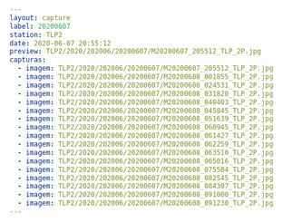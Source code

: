 ```yaml
---
layout: capture
label: 20200607
station: TLP2
date: 2020-06-07 20:55:12
preview: TLP2/2020/202006/20200607/M20200607_205512_TLP_2P.jpg
capturas:
  - imagem: TLP2/2020/202006/20200607/M20200607_205512_TLP_2P.jpg
  - imagem: TLP2/2020/202006/20200607/M20200608_001855_TLP_2P.jpg
  - imagem: TLP2/2020/202006/20200607/M20200608_024531_TLP_2P.jpg
  - imagem: TLP2/2020/202006/20200607/M20200608_031820_TLP_2P.jpg
  - imagem: TLP2/2020/202006/20200607/M20200608_040403_TLP_2P.jpg
  - imagem: TLP2/2020/202006/20200607/M20200608_045845_TLP_2P.jpg
  - imagem: TLP2/2020/202006/20200607/M20200608_051639_TLP_2P.jpg
  - imagem: TLP2/2020/202006/20200607/M20200608_060945_TLP_2P.jpg
  - imagem: TLP2/2020/202006/20200607/M20200608_061427_TLP_2P.jpg
  - imagem: TLP2/2020/202006/20200607/M20200608_062259_TLP_2P.jpg
  - imagem: TLP2/2020/202006/20200607/M20200608_063510_TLP_2P.jpg
  - imagem: TLP2/2020/202006/20200607/M20200608_065016_TLP_2P.jpg
  - imagem: TLP2/2020/202006/20200607/M20200608_075504_TLP_2P.jpg
  - imagem: TLP2/2020/202006/20200607/M20200608_082545_TLP_2P.jpg
  - imagem: TLP2/2020/202006/20200607/M20200608_084307_TLP_2P.jpg
  - imagem: TLP2/2020/202006/20200607/M20200608_091000_TLP_2P.jpg
  - imagem: TLP2/2020/202006/20200607/M20200608_091230_TLP_2P.jpg
---
```

